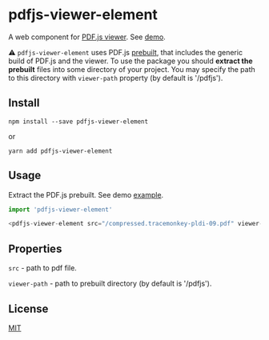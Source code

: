 # pdfjs-viewer-element

A web component for [PDF.js viewer](https://mozilla.github.io/pdf.js/web/viewer.html). See [demo](https://alekswebnet.github.io/pdfjs-viewer-element/index.html).

⚠️ `pdfjs-viewer-element` uses PDF.js [prebuilt](https://github.com/mozilla/pdf.js/releases/download/v3.4.120/pdfjs-3.4.120-dist.zip), that includes the generic build of PDF.js and the viewer. To use the package you should **extract the prebuilt** files into some directory of your project. You may specify the path to this directory with `viewer-path` property (by default is '/pdfjs').

## Install
```
npm install --save pdfjs-viewer-element
```

or

```
yarn add pdfjs-viewer-element
```

## Usage

Extract the PDF.js prebuilt. See demo [example](https://github.com/alekswebnet/pdfjs-viewer-element/tree/master/public).

```javascript
import 'pdfjs-viewer-element'
```

```javascript
<pdfjs-viewer-element src="/compressed.tracemonkey-pldi-09.pdf" viewer-path="/path-to-viewer"></pdfjs-viewer-element>
```

## Properties

`src` - path to pdf file.

`viewer-path` - path to prebuilt directory (by default is '/pdfjs').
## License
[MIT](http://opensource.org/licenses/MIT)
